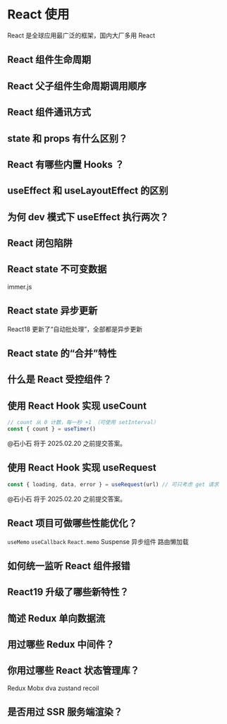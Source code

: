 # React 使用

React 是全球应用最广泛的框架，国内大厂多用 React

## React 组件生命周期

## React 父子组件生命周期调用顺序

## React 组件通讯方式

## state 和 props 有什么区别？

## React 有哪些内置 Hooks ？

## useEffect 和 useLayoutEffect 的区别

## 为何 dev 模式下 useEffect 执行两次？

## React 闭包陷阱

## React state 不可变数据

immer.js

## React state 异步更新

React18 更新了“自动批处理”，全部都是异步更新

## React state 的“合并”特性

## 什么是 React 受控组件？

## 使用 React Hook 实现 useCount

```js
// count 从 0 计数，每一秒 +1 （可使用 setInterval）
const { count } = useTimer()
```

@石小石 将于 2025.02.20 之前提交答案。

## 使用 React Hook 实现 useRequest

```js
const { loading, data, error } = useRequest(url) // 可只考虑 get 请求
```

@石小石 将于 2025.02.20 之前提交答案。

## React 项目可做哪些性能优化？

`useMemo` `useCallback` `React.memo` Suspense 异步组件 路由懒加载

## 如何统一监听 React 组件报错

## React19 升级了哪些新特性？

## 简述 Redux 单向数据流

## 用过哪些 Redux 中间件？

## 你用过哪些 React 状态管理库？

Redux Mobx dva zustand recoil

## 是否用过 SSR 服务端渲染？
